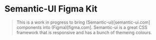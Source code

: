 # Semantic-UI Figma Kit

> This is a work in progress to bring (Semantic-ui)[semantic-ui.com] components into (Figma)[figma.com]. Semantic-ui is a great CSS framework that is responsive and has a bunch of themeing colours.



